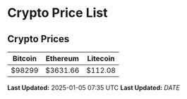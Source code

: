 # Crypto Price List

## Crypto Prices
| Bitcoin | Ethereum | Litecoin |
| ------- | -------- | -------- |
| $98299 | $3631.66 | $112.08 |
**Last Updated:** 2025-01-05 07:35 UTC
**Last Updated:** $DATE$
